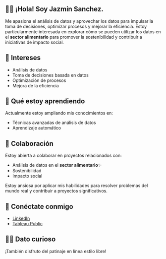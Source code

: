 
## 👩‍💻 ¡Hola! Soy Jazmin Sanchez.

Me apasiona el análisis de datos y aprovechar los datos para impulsar la toma de decisiones, optimizar procesos y mejorar la eficiencia. Estoy particularmente interesada en explorar cómo se pueden utilizar los datos en el **sector alimentario** para promover la sostenibilidad y contribuir a iniciativas de impacto social.

## 💁 Intereses

-   Análisis de datos
-   Toma de decisiones basada en datos
-   Optimización de procesos
-   Mejora de la eficiencia

## 🚀 Qué estoy aprendiendo

Actualmente estoy ampliando mis conocimientos en:

-   Técnicas avanzadas de análisis de datos
-   Aprendizaje automático

## 🌱 Colaboración

Estoy abierta a colaborar en proyectos relacionados con:

-   Análisis de datos en el **sector alimentario**✨
-   Sostenibilidad
-   Impacto social

Estoy ansiosa por aplicar mis habilidades para resolver problemas del mundo real y contribuir a proyectos significativos.

## 🔗 Conéctate conmigo

-   [LinkedIn](www.linkedin.com/in/jazmin-sanchez-ba2754114)
-   [Tableau Public](https://public.tableau.com/app/profile/jazm.sanchez6559/vizzes)

## 🤸‍♀️ Dato curioso

¡También disfruto del patinaje en línea estilo libre!

<!---
JazminKS/JazminKS is a ✨ special ✨ repository because its `README.md` (this file) appears on your GitHub profile.
You can click the Preview link to take a look at your changes.
--->
